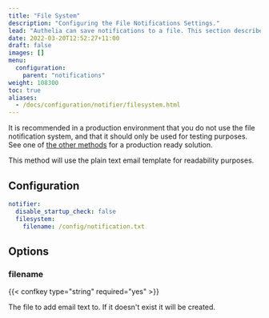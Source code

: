 ```yaml
---
title: "File System"
description: "Configuring the File Notifications Settings."
lead: "Authelia can save notifications to a file. This section describes how to configure this."
date: 2022-03-20T12:52:27+11:00
draft: false
images: []
menu:
  configuration:
    parent: "notifications"
weight: 108300
toc: true
aliases:
  - /docs/configuration/notifier/filesystem.html
---
```


It is recommended in a production environment that you do not use the file notification system, and that it should only
be used for testing purposes. See one of [the other methods](introduction.md) for a production ready solution.

This method will use the plain text email template for readability purposes.

## Configuration

```yaml
notifier:
  disable_startup_check: false
  filesystem:
    filename: /config/notification.txt
```

## Options

### filename

{{< confkey type="string" required="yes" >}}

The file to add email text to. If it doesn't exist it will be created.
